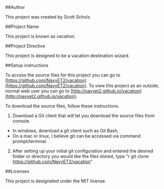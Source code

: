 ##Author

This project was created by Scott Scholz

##Project Name

This project is known as vacation.

##Project Directive

This project is designed to be a vacation destination wizard.

##Setup instructions

To access the source files for this project you can go to [https://github.com/NavyET2/vacation](https://github.com/NavyET2/vacation). To view this project as an outside, normal web user you can go to [http://navyet2.github.io/vacation](http://navyet2.github.io/vacation).

To download the source files, follow these instructions.

1. Download a Git client that will let you download the source files from console.
+ In windows, download a git client such as Git Bash,
+ On a mac or linux, I believe git can be accessed via command prompt/terminal.
2. After setting up your initial git configuration and entered the desired folder or directory you would like the files stored, type "r git clone https://github.com/NavyET2/vacation"

##Licenses

This project is designated under the MIT license.
